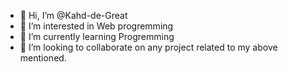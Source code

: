 - 👋 Hi, I’m @Kahd-de-Great
- 👀 I’m interested in Web progremming
- 🌱 I’m currently learning Progremming
- 💞️ I’m looking to collaborate on any project related to my above mentioned.

<!---
Kahd-de-Great/Kahd-de-Great is a ✨ special ✨ repository because its `README.md` (this file) appears on your GitHub profile.
You can click the Preview link to take a look at your changes.
--->
